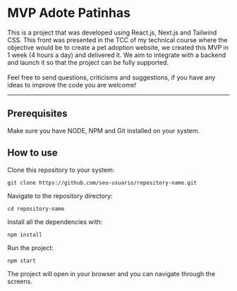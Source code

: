 # MVP Adote Patinhas 

<p>
This is a project that was developed using React.js, Next.js and Tailwind CSS. 
This front was presented in the TCC of my technical course where the objective would be to create a pet adoption website, we created this MVP in 1 week (4 hours a day) and delivered it. 
We aim to integrate with a backend and launch it so that the project can be fully supported.
<br>
<br>
Feel free to send questions, criticisms and suggestions, if you have any ideas to improve the code you are welcome!
</p>

---

## Prerequisites
<p>
Make sure you have NODE, NPM and Git installed on your system.
</p>

## How to use
<p>
Clone this repository to your system:
</p>

```
git clone https://github.com/seu-usuario/repository-name.git
```

<p>
Navigate to the repository directory:
</p>

```
cd repository-name
```

<p>
Install all the dependencies with:
</p>

```
npm install
```

<p>
Run the project:
</p>

```
npm start
```

<p>
The project will open in your browser and you can navigate through the screens.
</p>
